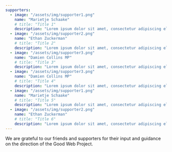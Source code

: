 ```yaml
---
supporters:
  - image: "/assets/img/supporter1.png"
    name: "Marietje Schaake"
    # title: "Title 1"
    description: "Lorem ipsum dolor sit amet, consectetur adipiscing elit. Aenean in orci ac felis malesuada scelerisque at id mauris. Suspendisse sit amet aliquam dolor. Donec volutpat quam in sapien ullamcorper dictum quis id nibh."
  - image: "/assets/img/supporter2.png"
    name: "Ethan Zuckerman"
    # title: "Title 2"
    description: "Lorem ipsum dolor sit amet, consectetur adipiscing elit. Aenean in orci ac felis malesuada scelerisque at id mauris. Suspendisse sit amet aliquam dolor. Donec volutpat quam in sapien ullamcorper dictum quis id nibh."
  - image: "/assets/img/supporter3.png"
    name: "Damien Collins MP"
    # title: "Title 3"
    description: "Lorem ipsum dolor sit amet, consectetur adipiscing elit. Aenean in orci ac felis malesuada scelerisque at id mauris. Suspendisse sit amet aliquam dolor. Donec volutpat quam in sapien ullamcorper dictum quis id nibh."
  - image: "/assets/img/supporter3.png"
    name: "Damien Collins MP"
    # title: "Title 4"
    description: "Lorem ipsum dolor sit amet, consectetur adipiscing elit. Aenean in orci ac felis malesuada scelerisque at id mauris. Suspendisse sit amet aliquam dolor. Donec volutpat quam in sapien ullamcorper dictum quis id nibh."
  - image: "/assets/img/supporter1.png"
    name: "Marietje Schaake"
    # title: "Title 5"
    description: "Lorem ipsum dolor sit amet, consectetur adipiscing elit. Aenean in orci ac felis malesuada scelerisque at id mauris. Suspendisse sit amet aliquam dolor. Donec volutpat quam in sapien ullamcorper dictum quis id nibh."
  - image: "/assets/img/supporter2.png"
    name: "Ethan Zuckerman"
    # title: "Title 6"
    description: "Lorem ipsum dolor sit amet, consectetur adipiscing elit. Aenean in orci ac felis malesuada scelerisque at id mauris. Suspendisse sit amet aliquam dolor. Donec volutpat quam in sapien ullamcorper dictum quis id nibh."
---
```


We are grateful to our friends and supporters for their input and guidance on the direction of the Good Web Project.
